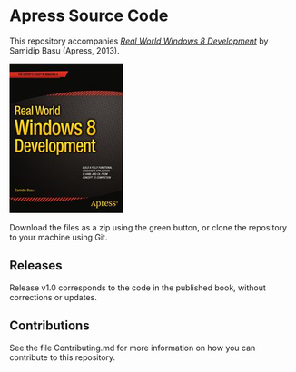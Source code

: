 # Apress Source Code

This repository accompanies [*Real World Windows 8 Development*](http://www.apress.com/9781430250258) by Samidip Basu (Apress, 2013).

![Cover image](9781430250258.jpg)

Download the files as a zip using the green button, or clone the repository to your machine using Git.

## Releases

Release v1.0 corresponds to the code in the published book, without corrections or updates.

## Contributions

See the file Contributing.md for more information on how you can contribute to this repository.
